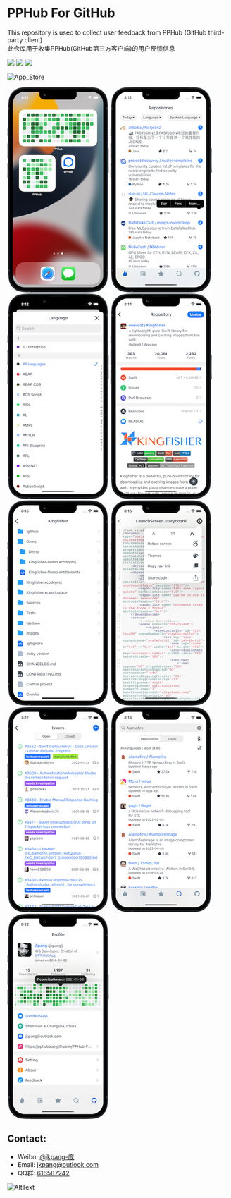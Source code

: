 # PPHub For GitHub
This repository is used to collect user feedback from PPHub (GitHub third-party client)   
此仓库用于收集PPHub(GitHub第三方客户端)的用户反馈信息

[![](https://img.shields.io/itunes/v/1314212521.svg?label=App%20Store&colorA=0576FF&colorB=0576FF)](https://apps.apple.com/cn/app/id1314212521) ![](https://img.shields.io/badge/platform-iOS11+-orange.svg) [![](https://img.shields.io/badge/weibo-jkpang--%E5%BA%9E-red.svg)](http://weibo.com/jkpang)

[![App_Store](./Resource/Download_on_the_App_Store_135x40.svg)](https://apps.apple.com/cn/app/id1314212521)

[![](./Resource/iPhonex_s1.png)](./Resource/iPhonex_b1.png)
[![](./Resource/iPhonex_s2.png)](./Resource/iPhonex_b2.png)
[![](./Resource/iPhonex_s3.png)](./Resource/iPhonex_b3.png)
[![](./Resource/iPhonex_s4.png)](./Resource/iPhonex_b4.png)
[![](./Resource/iPhonex_s5.png)](./Resource/iPhonex_b5.png)
[![](./Resource/iPhonex_s6.png)](./Resource/iPhonex_b6.png)
[![](./Resource/iPhonex_s7.png)](./Resource/iPhonex_b7.png)
[![](./Resource/iPhonex_s8.png)](./Resource/iPhonex_b8.png)
[![](./Resource/iPhonex_s9.png)](./Resource/iPhonex_b9.png)

## Contact:
* Weibo: [@jkpang-庞](http://weibo.com/jkpang)
* Email: jkpang@outlook.com
* QQ群:  [616587242](//shang.qq.com/wpa/qunwpa?idkey=09ad66f2a7ede31f3867b7dd39fde2ca80ae6c1269ab1841e79ed72812850cf3) 


<img src="https://raw.githubusercontent.com/PPHubApp/PPHub-Feedback/master/Resource/pphub_qq_group.jpg" width="200" alt="AltText" />


